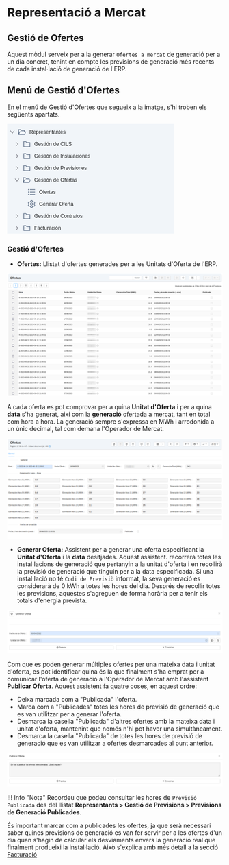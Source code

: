 # Representació a Mercat

## Gestió de Ofertes

Aquest mòdul serveix per a la generar `Ofertes a mercat` de generació per a un dia concret, tenint en compte les previsions
de generació més recents de cada instal·lació de generació de l'ERP.

## Menú de Gestió d'Ofertes

En el menú de Gestió d'Ofertes que segueix a la imatge, s'hi troben els següents apartats.

[ ![Menú General](_static/ofertas/menu_ofertas.png)](_static/ofertas/menu_ofertas.png)

### Gestió d'Ofertes
* **Ofertes:** Llistat d'ofertes generades per a les Unitats d'Oferta de l'ERP.

[ ![Llistat d'Ofertes](_static/ofertas/ofertas_listado.png)](_static/ofertas/ofertas_listado.png)

A cada oferta es pot comprovar per a quina **Unitat d'Oferta** i per a quina **data** s'ha generat, així com la **generació** ofertada
a mercat, tant en total com hora a hora. La generació sempre s'expressa en MWh i arrodonida a un únic decimal, tal com
demana l'Operador de Mercat.

[ ![Formulari d'Ofertes](_static/ofertas/ofertas_formulario.png)](_static/ofertas/ofertas_formulario.png)

* **Generar Oferta:** Assistent per a generar una oferta especificant la **Unitat d'Oferta** i la **data** desitjades. Aquest assistent.
recorrerà totes les instal·lacions de generació que pertanyin a la unitat d'oferta i en recollirà la previsió de generació que tinguin
per a la data especificada. Si una instal·lació no té `Codi de Previsiò` informat, la seva generació es considerarà de 0 kWh a totes les hores
del dia. Després de recollir totes les previsions, aquestes s'agreguen de forma horària per a tenir els totals d'energia prevista.

[ ![Generació d'Ofertes](_static/ofertas/ofertas_generacion.png)](_static/ofertas/ofertas_generacion.png)

Com que es poden generar múltiples ofertes per una mateixa data i unitat d'oferta, es pot identificar quina és la que finalment s'ha
emprat per a comunicar l'oferta de generació a l'Operador de Mercat amb l'assistent **Publicar Oferta**. Aquest assistent fa quatre coses,
en aquest ordre:

* Deixa marcada com a "Publicada" l'oferta.
* Marca com a "Publicades" totes les hores de previsió de generació que es van utilitzar per a generar l'oferta.
* Desmarca la casella "Publicada" d'altres ofertes amb la mateixa data i unitat d'oferta, mantenint que només n'hi pot haver una simultàneament.
* Desmarca la casella "Publicada" de totes les hores de previsió de generació que es van utilitzar a ofertes desmarcades al punt anterior.

[ ![Publicació d'Ofertes](_static/ofertas/oferta_publicar.png)](_static/ofertas/oferta_publicar.png)

!!! Info "Nota"
    Recordeu que podeu consultar les hores de `Previsió Publicada` des del llistat **Representants > Gestió de Previsions > Previsions de Generació Publicades**.

És important marcar com a publicades les ofertes, ja que serà necessari saber quines previsions de generació es van fer servir per a les ofertes
d'un dia quan s'hagin de calcular els desviaments envers la generació real que finalment produeixi la instal·lació. Això s'explica amb més detall a
la secció [Facturació](../facturacion)